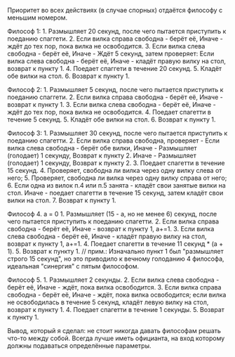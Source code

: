 Приоритет во всех действиях (в случае спорных) отдаётся философу с меньшим номером.

Философ 1:
	1. Размышляет 20 секунд, после чего пытается приступить к поеданию спаггети.
	2. Если вилка справа свободна - берёт её,
	   Иначе - ждёт до тех пор, пока вилка не освободится.
	3. Если вилка слева свободна - берёт её,
	   Иначе - 
			Ждёт 5 секунд, затем проверяет:
				Если вилка слева свободна - берёт её,
				Иначе - кладёт правую вилку на стол, возврат к пункту 1.
	4. Поедает спаггети в течение 20 секунд.
	5. Кладёт обе вилки на стол.
	6. Возврат к пункту 1.
	
Философ 2:
	1. Размышляет 5 секунд, после чего пытается приступить к поеданию спаггети.
	2. Если вилка справа свободна - берёт её,
	   Иначе - возврат к пункту 1.
	3. Если вилка слева свободна - берёт её,
	   Иначе - ждёт до тех пор, пока вилка не освободится.
	4. Поедает спагетти в течение 5 секунд.
	5. Кладёт обе вилки на стол.
	6. Возврат к пункту 1.

Философ 3:
	1. Размышляет 30 секунд, после чего пытается приступить к поеданию спагетти.
	2. Если вилка справа свободна, проверяет -
			Если вилка слева свободна - берёт обе вилки,
			Иначе -
				Размышляет (голодает) 1 секунду,
				Возврат к пункту 2.
	   Иначе -
			Размышляет (голодает) 1 секунду,
			Возврат к пункту 2.
	3. Поедает спагетти в течение 15 секунд.
	4. Проверяет, свободна ли вилка через одну вилку слева от него;
	5. Проверяет, свободна ли вилка через одну вилку справа от него;
	6. Если одна из вилок п.4 или п.5 занята - кладёт свои занятые вилки на стол.
	   Иначе - поедает спагетти в течение 15 секунд, затем кладёт свои вилки на стол.
	7. Возврат к пункту 1.

Философ 4.
	a = 0
	1. Размышляет (15 - a, но не менее 6) секунд, после чего пытается приступить к поеданию спагетти.
	2. Если вилка справа свободна - берёт её,
	   Иначе - возврат к пункту 1, a+=1.
	3. Если вилка слева свободна - берёт её,
	   Иначе - кладёт правую вилку на стол,
			   возврат к пункту 1, 
			   a+=1.
	4. Поедает спагетти в течение 11 секунд * (a + 1).
	5. Возврат к пункту 1.
	// прим.: Изначально пункт 1 был "размышляет строго 15 секунд", но это приводило к вечному голоданию 4 философа, идеальная "синергия" с пятым философом.

Философ 5.
	1. Размышляет 2 секунды.
	2. Если вилка слева свободна - берёт её,
	   Иначе - ждёт, пока вилка освободится.
	3. Если вилка справа свободна - берёт её,
	   Иначе - 
			ждёт, пока вилка освободится;
			если вилка не освободилась в течение 5 секунд, 
				кладёт левую вилку на стол,
				возврат к пункту 1.
    4. Поедает спагетти в течение 1 секунды.
	5. Возврат к пункту 1.

Вывод, который я сделал: не стоит никогда давать философам решать что-то между собой. Всегда лучше иметь официанта, на вход которому должны подаваться определённые параметры.

